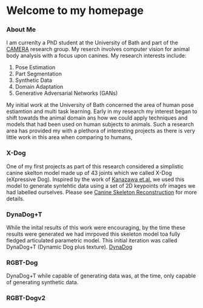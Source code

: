 # Welcome to my homepage

### About Me
I am currenlty a PhD student at the University of Bath and part of the [CAMERA](https://www.camera.ac.uk/) research group. My reserch  involves computer vision for animal body analysis with a focus upon canines. My research interests include: 

1. Pose Estimation 
2. Part Segmentation 
3. Synthetic Data
4. Domain Adaptation
5. Generative Adversarial Networks (GANs)



My initial work at the University of Bath concerned the area of human pose estiamtion and multi task learning. Early in my research my interest began to shift towatds the animal domain ans how we could apply techniques and models that had been used on human subjects to animals. Such a research area has provided my with a plethora of interesting projects as there is very little work in this area when comparing to humans, 

### X-Dog

One of my first projects as part of this research considered a simplistic canine skelton model made up of 43 joints which we called X-Dog (eXpressive Dog). Inspired by the work of [Kanazawa et.al.](https://akanazawa.github.io/hmr/) we used this model to generate syntehtic data using a set of 2D keypoints ofr images we had labelled ourselves. Please see [Canine Skeleton Reconstruction](/CSR.md) for more details. 


### DynaDog+T

While the inital results of this work were encouraging, by the time these results were generated we had imrpoved this skeleton model toa  fully fledged articulated parametric model. This initial iteration was called DynaDog+T (Dynamic Dog plus texture). [DynaDog](/DynaDog.md)



### RGBT-Dog

DynaDog+T while capable of generating data was, at the time, only capable of generating synthetic data. 


### RGBT-Dogv2 
